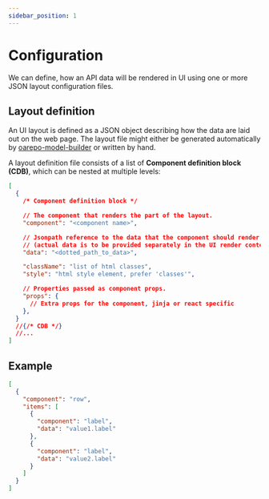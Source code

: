 ```yaml
---
sidebar_position: 1
---
```


# Configuration

We can define, how an API data will be rendered in UI using one or more JSON layout configuration files.

## Layout definition

An UI layout is defined as a JSON object describing how the data are laid
out on the web page. The layout file might either be generated automatically
by [oarepo-model-builder](https://github.com/oarepo/oarepo-model-builder) or written by hand.

A layout definition file consists of a list of **Component definition block (CDB)**, which can
be nested at multiple levels:

```json title=layout.json5
[
  {
    /* Component definition block */

    // The component that renders the part of the layout.
    "component": "<component name>",

    // Jsonpath reference to the data that the component should render
    // (actual data is to be provided separately in the UI render context).
    "data": "<dotted_path_to_data>",

    "className": "list of html classes",
    "style": "html style element, prefer 'classes'",

    // Properties passed as component props.
    "props": {
      // Extra props for the component, jinja or react specific
    },
  }
  //{/* CDB */}
  //...
]
```

## Example

```json title=layout.json5
[
  {
    "component": "row",
    "items": [
      {
        "component": "label",
        "data": "value1.label"
      },
      {
        "component": "label",
        "data": "value2.label"
      }
    ]
  }
]
```
